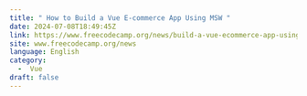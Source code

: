 ```yaml
---
title: " How to Build a Vue E-commerce App Using MSW "
date: 2024-07-08T18:49:45Z
link: https://www.freecodecamp.org/news/build-a-vue-ecommerce-app-using-msw/?utm_medium=RSS&utm_source=news.12bit.vn
site: www.freecodecamp.org/news
language: English
category:
  -  Vue 
draft: false
---
```

